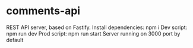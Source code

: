 # comments-api
REST API server, based on Fastify.
Install dependencies: npm i
Dev script: npm run dev
Prod script: npm run start
Server running on 3000 port by default
